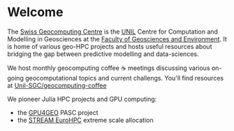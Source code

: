 # Welcome

The [Swiss Geocomputing Centre](https://wp.unil.ch/geocomputing/) is the [UNIL](https://www.unil.ch/index.html) Centre for Computation and Modelling in Geosciences at the [Faculty of Geosciences and Environment](https://www.unil.ch/gse/fr/home/menuinst/faculte/english/studies-at-fgse.html). It is home of various geo-HPC projects and hosts useful resources about bridging the gap between predictive modelling and data-sciences.

We host monthly geocomputing coffee ☕  meetings discussing various on-going geocomputational topics and current challengs. You'll find resources at [Unil-SGC/geocomputing-coffee](https://github.com/Unil-SGC/geocomputing-coffee)

We pioneer Julia HPC projects and GPU computing:
- the [GPU4GEO](https://github.com/PTsolvers/GPU4GEO) PASC project
- the [STREAM EuroHPC](https://eurohpc-ju.europa.eu/access-our-supercomputers/awarded-projects/spontaneous-rearrangment-ice-motion-stream_en) extreme scale allocation
